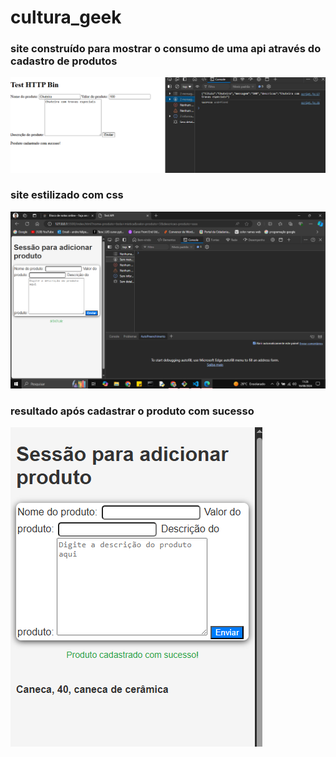 # cultura_geek
### site construído para mostrar o consumo de uma api através do cadastro de produtos
<img src="./api.png" alt="print da página">

### site estilizado com css
<img src="./api-css.png" alt="print da pagina">

### resultado após cadastrar o produto com sucesso
<img src="./api-css2.png" alt="print da pagina">
